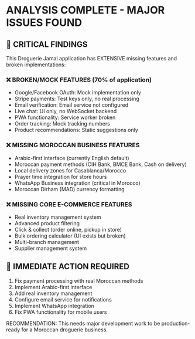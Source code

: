 # ANALYSIS COMPLETE - MAJOR ISSUES FOUND

## 🚨 CRITICAL FINDINGS

This Droguerie Jamal application has EXTENSIVE missing features and broken implementations:

### ❌ BROKEN/MOCK FEATURES (70% of application)
- Google/Facebook OAuth: Mock implementation only
- Stripe payments: Test keys only, no real processing  
- Email verification: Email service not configured
- Live chat: UI only, no WebSocket backend
- PWA functionality: Service worker broken
- Order tracking: Mock tracking numbers
- Product recommendations: Static suggestions only

### ❌ MISSING MOROCCAN BUSINESS FEATURES
- Arabic-first interface (currently English default)
- Moroccan payment methods (CIH Bank, BMCE Bank, Cash on delivery)
- Local delivery zones for Casablanca/Morocco
- Prayer time integration for store hours
- WhatsApp Business integration (critical in Morocco)
- Moroccan Dirham (MAD) currency formatting

### ❌ MISSING CORE E-COMMERCE FEATURES  
- Real inventory management system
- Advanced product filtering
- Click & collect (order online, pickup in store)
- Bulk ordering calculator (UI exists but broken)
- Multi-branch management
- Supplier management system

## 🎯 IMMEDIATE ACTION REQUIRED
1. Fix payment processing with real Moroccan methods
2. Implement Arabic-first interface  
3. Add real inventory management
4. Configure email service for notifications
5. Implement WhatsApp integration
6. Fix PWA functionality for mobile users

RECOMMENDATION: This needs major development work to be production-ready for a Moroccan droguerie business.
